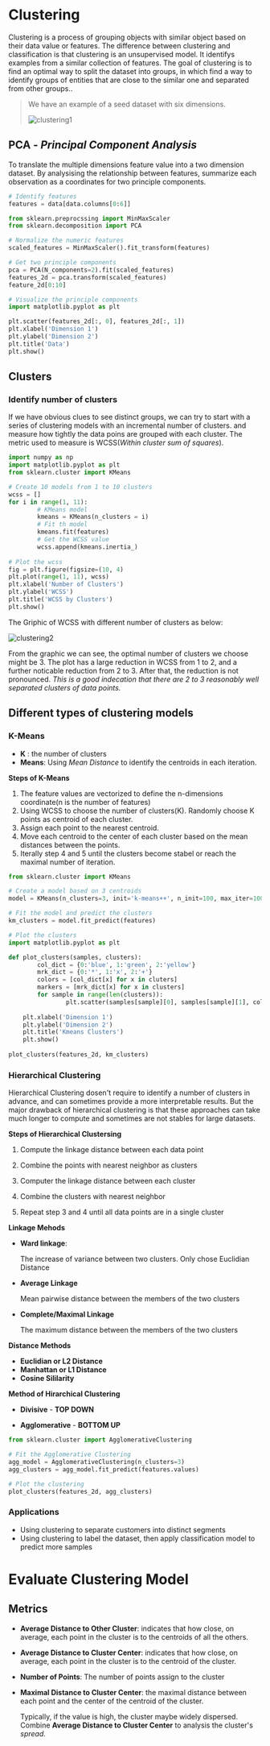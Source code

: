 # Clustering

Clustering is a process of grouping objects with similar object based on their data value or features. The difference between clustering and classification is that clustering is an unsupervised model. It identifys examples from a similar collection of features. The goal of clustering is to find an optimal way to split the dataset into groups, in which find a way to identify groups of entities that are close to the similar one and separated from other groups..



> We have an example of a seed dataset with six dimensions.
>
> ![clustering1](/Users/xiao/Projects/git/Microsoft-Azure-Data-Science/documents/images/clustering1.png)
>
> 



## PCA - *Principal Component Analysis*

To translate the multiple dimensions feature value into a two dimension dataset. By analysising the relationship between features, summarize each observation as a coordinates for two principle components.

```python
# Identify features
features = data[data.columns[0:6]]

from sklearn.preprocssing import MinMaxScaler
from sklearn.decomposition import PCA

# Normalize the numeric features
scaled_features = MinMaxScaler().fit_transform(features)

# Get two principle components
pca = PCA(N_components=2).fit(scaled_features)
features_2d = pca.transform(scaled_features)
feature_2d[0:10]

# Visualize the principle components
import matplotlib.pyplot as plt

plt.scatter(features_2d[:, 0], features_2d[:, 1])
plt.xlabel('Dimension 1')
plt.ylabel('Dimension 2')
plt.title('Data')
plt.show()
```



## Clusters

### Identify number of clusters

If we have obvious clues to see distinct groups, we can try to start with a series of clustering models with an incremental number of clusters. and measure how tightly the data poins are grouped with each cluster. The metric used to measure is WCSS(*Within cluster sum of squares*).

```python
import numpy as np
import matplotlib.pyplot as plt
from sklearn.cluster import KMeans

# Create 10 models from 1 to 10 clusters
wcss = []
for i in range(1, 11):
		# KMeans model
		kmeans = KMeans(n_clusters = i)
		# Fit th model
		kmeans.fit(features)
		# Get the WCSS value
		wcss.append(kmeans.inertia_)
		
# Plot the wcss
fig = plt.figure(figsize=(10, 4)
plt.plot(range(1, 11), wcss)
plt.xlabel('Number of Clusters')
plt.ylabel('WCSS')
plt.title('WCSS by Clusters')
plt.show()

```

The Griphic of WCSS with different number of clusters as below:

![clustering2](/Users/xiao/Projects/git/Microsoft-Azure-Data-Science/documents/images/clustering2.png)

From the graphic we can see, the optimal number of clusters we choose might be 3. The plot has a large reduction in WCSS from 1 to 2, and a further noticable reduction from 2 to 3. After that, the reduction is not pronounced. *This is a good indecation that there are 2 to 3 reasonably well separated clusters of data points.*



## Different types of clustering models

### K-Means

* **K** : the number of clusters
* **Means**: Using *Mean Distance* to identify the centroids in each iteration.

**Steps of K-Means**

1. The feature values are vectorized to define the n-dimensions coordinate(n is the number of features)
2. Using WCSS to choose the number of clusters(K). Randomly choose K points as centroid of each cluster. 
3. Assign each point to the nearest centroid.
4. Move each centroid to the center of each cluster based on the mean distances between the points.
5. Iterally step 4 and 5 until the clusters become stabel or reach the maximal number of iteration.

```python
from sklearn.cluster import KMeans

# Create a model based on 3 centroids
model = KMeans(n_clusters=3, init='k-means++', n_init=100, max_iter=1000)

# Fit the model and predict the clusters
km_clusters = model.fit_predict(features)

# Plot the clusters
import matplotlib.pyplot as plt

def plot_clusters(samples, clusters):
		col_dict = {0:'blue', 1:'green', 2:'yellow'}
		mrk_dict = {0:'*', 1:'x', 2:'+'}
		colors = [col_dict[x] for x in cluters]
		markers = [mrk_dict[x] for x in clusters]
		for sample in range(len(clusters)):
				plt.scatter(samples[sample][0], samples[sample][1], color=colors, marker=markers)
        
    plt.xlabel('Dimension 1')
    plt.ylabel('Dimension 2')
    plt.title('Kmeans Clusters')
    plt.show()
    
plot_clusters(features_2d, km_clusters)
```



### Hierarchical Clustering

Hierarchical Clustering dosen't require to identify a number of clusters in advance, and can sometimes provide a more interpretable results. But the major drawback of hierarchical clustering is that these approaches can take much longer to compute and sometimes are not stables for large datasets.



**Steps of Hierarchical Clustersing**

1. Compute the linkage distance between each data point

2. Combine the points with nearest neighbor as clusters

3. Computer the linkage distance between each cluster

4. Combine the clusters with nearest neighbor

5. Repeat step 3 and 4 until all data points are in a single cluster

   

**Linkage Mehods**

* **Ward linkage**: 

  The increase of variance between two clusters. Only chose Euclidian Distance

* **Average Linkage**

  Mean pairwise distance between the members of the two clusters

* **Complete/Maximal Linkage**

  The maximum distance between the members of the two clusters

  

**Distance Methods**

* **Euclidian or L2 Distance**
* **Manhattan or L1 Distance**
* **Cosine Sililarity**



**Method of Hirarchical Clustering**

* **Divisive** - **TOP DOWN**

* **Agglomerative** - **BOTTOM UP**

  

```python
from sklearn.cluster import AgglomerativeClustering

# Fit the Agglomerative Clustering
agg_model = AgglomerativeClustering(n_clusters=3)
agg_clusters = agg_model.fit_predict(features.values)

# Plot the clustering
plot_clusters(features_2d, agg_clusters)
```



### Applications

* Using clustering to separate customers into distinct segments
* Using clustering to label the dataset, then apply classification model to predict more samples



# Evaluate Clustering Model

## Metrics

* **Average Distance to Other Cluster**: indicates that how close, on average, each point in the cluster is to the centroids of all the others.

* **Average Distance to Cluster Center**: indicates that how close, on average, each point in the cluster is to the centroid of the cluster.

* **Number of Points**: The number of points assign to the cluster

* **Maximal Distance to Cluster Center**: the maximal distance between each point and the center of the centroid of the cluster.

  Typically, if the value is high, the cluster maybe widely dispersed. Combine **Average Distance to Cluster Center** to analysis the cluster's *spread*.

  

  
